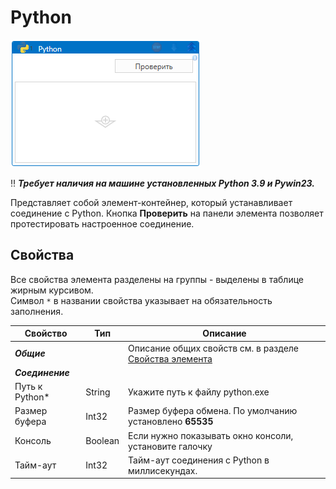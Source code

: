 # Python

![](<../../../.gitbook/assets/Python-app.png>)

:bangbang: ***Требует наличия на машине установленных Python 3.9 и Pywin23.***

Представляет собой элемент-контейнер, который устанавливает соединение с Python. Кнопка **Проверить** на панели элемента позволяет протестировать настроенное соединение.

## Свойства

Все свойства элемента разделены на группы - выделены в таблице жирным курсивом.\
Символ `*` в названии свойства указывает на обязательность заполнения.

| Свойство             | Тип                   | Описание                                      |
| -------------------- | --------------------- | --------------------------------------------- |
| ***Общие***          | | Описание общих свойств см. в разделе [Свойства элемента](https://docs.primo-rpa.ru/primo-rpa/primo-studio/process/elements#svoistva-elementa) | 
| ***Соединение***     | |  |
| Путь к Python\*      | String   | Укажите путь к файлу python.exe |
| Размер буфера        | Int32    | Размер буфера обмена. По умолчанию установлено **65535** |
| Консоль              | Boolean  | Если нужно показывать окно консоли, установите галочку |
| Тайм-аут             | Int32    | Тайм-аут соединения с Python в миллисекундах. |

